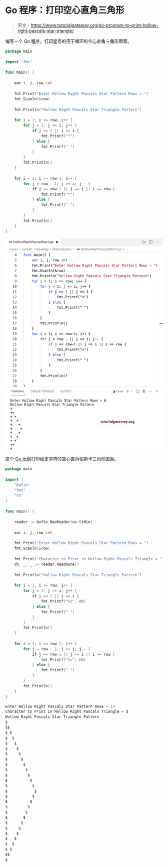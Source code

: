 # Go 程序：打印空心直角三角形

> 原文：<https://www.tutorialgateway.org/go-program-to-print-hollow-right-pascals-star-triangle/>

编写一个 Go 程序，打印星号的用于循环的空心直角三角形图案。

```go
package main

import "fmt"

func main() {

	var i, j, row int

	fmt.Print("Enter Hollow Right Pascals Star Pattern Rows = ")
	fmt.Scanln(&row)

	fmt.Println("Hollow Right Pascals Star Triangle Pattern")

	for i = 1; i <= row; i++ {
		for j = 1; j <= i; j++ {
			if j == 1 || j == i {
				fmt.Printf("*")
			} else {
				fmt.Printf(" ")
			}
		}
		fmt.Println()
	}

	for i = 1; i <= row-1; i++ {
		for j = row - 1; j >= i; j-- {
			if j == row-1 || j == i || i == row {
				fmt.Printf("*")
			} else {
				fmt.Printf(" ")
			}
		}
		fmt.Println()
	}
}
```

![Go Program to Print Hollow Right Pascals Star Triangle](img/36caf4c62999262ea4e13847dd42c833.png)

这个 [Go 示例](https://www.tutorialgateway.org/go-programs/)打印给定字符的空心直角帕斯卡三角形图案。

```go
package main

import (
	"bufio"
	"fmt"
	"os"
)

func main() {

	reader := bufio.NewReader(os.Stdin)

	var i, j, row int

	fmt.Print("Enter Hollow Right Pascals Star Pattern Rows = ")
	fmt.Scanln(&row)

	fmt.Print("Character to Print in Hollow Right Pascals Triangle = ")
	ch, _, _ := reader.ReadRune()

	fmt.Println("Hollow Right Pascals Star Triangle Pattern")

	for i = 1; i <= row; i++ {
		for j = 1; j <= i; j++ {
			if j == 1 || j == i {
				fmt.Printf("%c", ch)
			} else {
				fmt.Printf(" ")
			}
		}
		fmt.Println()
	}

	for i = 1; i <= row-1; i++ {
		for j = row - 1; j >= i; j-- {
			if j == row-1 || j == i || i == row {
				fmt.Printf("%c", ch)
			} else {
				fmt.Printf(" ")
			}
		}
		fmt.Println()
	}
}
```

```go
Enter Hollow Right Pascals Star Pattern Rows = 14
Character to Print in Hollow Right Pascals Triangle = $
Hollow Right Pascals Star Triangle Pattern
$
$$
$ $
$  $
$   $
$    $
$     $
$      $
$       $
$        $
$         $
$          $
$           $
$            $
$           $
$          $
$         $
$        $
$       $
$      $
$     $
$    $
$   $
$  $
$ $
$$
$
```